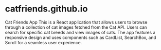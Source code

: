 # catfriends.github.io
Cat Friends App  This is a React application that allows users to browse through a collection of cat images fetched from the Cat API. Users can search for specific cat breeds and view images of cats. The app features a responsive design and uses components such as CardList, SearchBox, and Scroll for a seamless user experience. 
